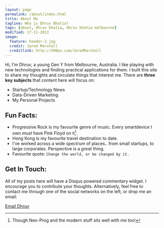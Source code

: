 ```yaml
---
layout: page
permalink: /about/index.html
title: About Me
tagline: Who is Dhruv Bhatia?
tags: [about, dhruv bhatia, dhruv bhatia melbourne]
modified: 17-11-2013
image:
  feature: header-2.jpg
  credit: Jared Marshall
  creditlink: http://500px.com/JaredMarshall
---
```


Hi, I'm Dhruv, a young Gen Y from Melbourne, Australia. I like playing with new technologies and finding practical applications for them. I built this site to share my thoughts and circulate things that interest me. There are **three key subjects** that content here will focus on:

* Startup/Technology News
* Data-Driven Marketing
* My Personal Projects

## Fun Facts:

* Progressive Rock is my favourite genre of music. Every smartdevice I own *must* have Pink Floyd on it[^1].
* Hong Kong is my favourite travel destination to date.
* I've worked across a wide spectrum of places.. from small startups, to large corporates. Perspective is a *great* thing.
* Favourite quote: `Change the world, or be changed by it.`

## Get In Touch:

All of my posts here will have a Disqus powered commentary widget. I encourage you to contribute your thoughts.
Alternatively, feel free to contact me through one of the social networks on the left, or drop me an email:  

<a markdown="0" href="mailto:dhruv@dhruvbhatia.com?subject=Hi Dhruv!" class="btn">Email Dhruv</a>

[^1]: Though Neo-Prog and the modern stuff sits well with me too!